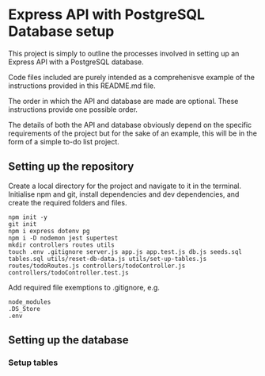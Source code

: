 # Express API with PostgreSQL Database setup

This project is simply to outline the processes involved in setting up an Express API with a PostgreSQL database.

Code files included are purely intended as a comprehenisve example of the instructions provided in this README.md file.

The order in which the API and database are made are optional. These instructions provide one possible order.

The details of both the API and database obviously depend on the specific requirements of the project but for the sake of an example, this will be in the form of a simple to-do list project.

## Setting up the repository

Create a local directory for the project and navigate to it in the terminal. 
Initialise npm and git, install dependencies and dev dependencies, and create the required folders and files.
```
npm init -y
git init
npm i express dotenv pg
npm i -D nodemon jest supertest
mkdir controllers routes utils
touch .env .gitignore server.js app.js app.test.js db.js seeds.sql tables.sql utils/reset-db-data.js utils/set-up-tables.js routes/todoRoutes.js controllers/todoController.js controllers/todoController.test.js
```
Add required file exemptions to .gitignore, e.g.
```
node_modules
.DS_Store
.env
```

## Setting up the database

### Setup tables




